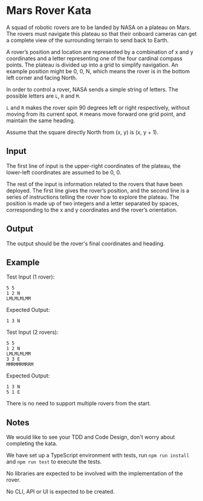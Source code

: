 # Mars Rover Kata
A squad of robotic rovers are to be landed by NASA on a plateau on Mars. The rovers must navigate this plateau so that their onboard cameras can get a complete view of the surrounding terrain to send back to Earth.

A rover’s position and location are represented by a combination of x and y coordinates and a letter representing one of the four cardinal compass points. The plateau is divided up into a grid to simplify navigation. An example position might be 0, 0, N, which means the rover is in the bottom left corner and facing North.

In order to control a rover, NASA sends a simple string of letters. The possible letters are `L`, `R` and `M`. 

`L` and `R` makes the rover spin 90 degrees left or right respectively, without moving from its current spot. `M` means move forward one grid point, and maintain the same heading.

Assume that the square directly North from (x, y) is (x, y + 1).

## Input
The first line of input is the upper-right coordinates of the plateau, the lower-left coordinates are assumed to be 0, 0.

The rest of the input is information related to the rovers that have been deployed. The first line gives the rover’s position, and the second line is a series of instructions telling the rover how to explore the plateau. The position is made up of two integers and a letter separated by spaces, corresponding to the x and y coordinates and the rover’s orientation.

## Output
The output should be the rover's final coordinates and heading.

## Example
Test Input (1 rover): 
```
5 5
1 2 N
LMLMLMLMM
```

Expected Output:
```
1 3 N
```

Test Input (2 rovers):
```
5 5
1 2 N
LMLMLMLMM
3 3 E
MMRMMRMRRM
```

Expected Output:
```
1 3 N
5 1 E
```

There is no need to support multiple rovers from the start.

## Notes

We would like to see your TDD and Code Design, don't worry about completing the kata.

We have set up a TypeScript environment with tests, run `npm run install` and `npm run test` to execute the tests.

No libraries are expected to be involved with the implementation of the rover.

No CLI, API or UI is expected to be created.
